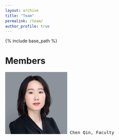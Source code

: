 ```yaml
---
layout: archive
title: "Team"
permalink: /team/
author_profile: true
---
```


{% include base_path %}

Members
======
<kbd>
  <img src="/images/chen.png" width="200"> 
<kbd>
Chen Qin, Faculty


